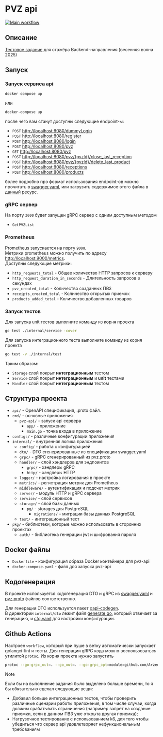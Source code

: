 # PVZ api
[![Main workflow](https://github.com/Arzeeq/pvz-api/actions/workflows/main.yml/badge.svg)](https://github.com/Arzeeq/pvz-api/actions/workflows/main.yml)
## Описание

[Тестовое задание](https://github.com/avito-tech/tech-internship/blob/main/Tech%20Internships/Backend/Backend-trainee-assignment-spring-2025/Backend-trainee-assignment-spring-2025.md) для стажёра Backend-направления (весенняя волна 2025)

## Запуск

### Запуск сервиса api 
```bash
docker compose up
```
или
```bash
docker-compose up
```

после чего вам станут доступны следующие endpoint-ы:
- `POST`    <http://localhost:8080/dummyLogin>
- `POST`    <http://localhost:8080/register>
- `POST`    <http://localhost:8080/login>
- `POST`    <http://localhost:8080/pvz>
- `GET`     <http://localhost:8080/pvz>
- `POST`    <http://localhost:8080/pvz/{pvzId}/close_last_reception>
- `POST`    <http://localhost:8080/pvz/{pvzId}/delete_last_product>
- `POST`    <http://localhost:8080/receptions>
- `POST`    <http://localhost:8080/products>

более подробно про формат использования endpoint-ов можно прочитать в [swagger.yaml](api/swagger.yaml), или загрузить содержимое этого файла в [данный](https://editor.swagger.io/) ресурс.

### gRPC сервер
На порту `3000` будет запущен gRPC сервер c одним доступным методом
- `GetPVZList`

### Prometheus
Prometheus запускается на порту `9000`.   
Метрики prometheus можно получить по адресу <http://localhost:9000/metrics>.   
Доступны следующие метрики:
- `http_requests_total` - Общее количество HTTP запросов к серверу
- `http_request_duration_in_seconds` - Длительность запросов в секундах
- `pvz_created_total` - Количество созданных ПВЗ
- `receipts_created_total` - Количество открытых приемок
- `products_added_total` - Количество добавленных товаров

### Запуск тестов

Для запуска unit тестов выполните команду из корня проекта
```bash
go test ./internal/service -cover
```
Для запуска интеграционного теста выполните команду из корня проекта
```bash
go test -v ./internal/test
```

Таким образом:
- `Storage` слой покрыт **интеграционным** тестом
- `Service` слой покрыт **интеграционным** и **unit** тестами
- `Handler` слой покрыт **интеграционным** тестом

## Структура проекта

- `api/` - OpenAPI спецификация, .proto файл.
- `cmd/` - основные приложения
    - `pvz-api/` - запуск api сервера
        - `app/` - приложение
        - `main.go` - точка входа в приложение 
- `configs/` - различные конфигурации приложения
- `internal/` - внутренняя логика приложения
    - `config/` - работа с конфигурацией
    - `dto/` - DTO сгенерированные из спецификации swagger.yaml
    - `grpc/` - gRPC сгенерированный из pvz.proto
    - `handler/` - слой хэндлеров для эндпоинтов
        - `grpc/` - хэндлеры gRPC
        - `http/` - хэндлеры HTTP
    - `logger/` - настройка логирования в проекте
    - `metrics/` - регистрация метрик для Prometheus
    - `middleware/` - аутентификация и подсчет метрик
    - `server/` - модуль HTTP и gRPC сервера
    - `service/` - слой сервисов
    - `storage/` - слой базы данных
        - `pg/` - storages для PostgreSQL
            - `migrations/` - миграции базы данных PostgreSQL
    - `test/` - интеграционный тест
- `pkg/` - библиотеки, которые можно использовать в сторонних проектах
    - `auth/` - библиотека генерации jwt и шифрования пароля


## Docker файлы

- `Dockerfile` - конфигурация образа Docker контейнера для pvz-api
- `docker-compose.yaml` - файл для запуска pvz-api

## Кодогенерация

В проекте используется кодогенерация DTO и gRPC из [swagger.yaml](api/swagger.yaml) и [pvz.proto](api/pvz.proto) файлов соответственно.


Для генерации DTO используется пакет [oapi-codegen](https://github.com/oapi-codegen/oapi-codegen).    
В директории `internal/dto` лежит файл [generate.go](internal/dto/generate.go), который отвечает за генерацию, и [cfg.yaml](internal/dto/cfg.yaml) для настройки конфигурации.

## Github Actions
Настроен `workflow`, который при пуше в ветку автоматически запускает golangci-lint и тесты.
Для генерации gRPC кода можно воспользоваться утилитой `protoc`.
Из корня проекта нужно запустить

```bash
protoc --go-grpc_out=. --go_out=. --go-grpc_opt=module=github.com/Arzeeq/pvz-api --go_opt=module=github.com/Arzeeq/pvz-api ./api/pvz.proto
```

> [!NOTE]
> Если бы на выполнение задания было выделено больше времени, то я бы обязательно сделал следующие вещи:
> - Добавил больше интеграционных тестов, чтобы проверить различные сценарии работы приложения, в том числе случаи, когда должны срабатывать ограничения (например запрет на создание приемки, если в данном ПВЗ уже открыта другая приемка);
> - Нагрузочное тестирование с использованием k6, для того чтобы убедиться что сервер api удовлетворяет нефункциональным требованиям
